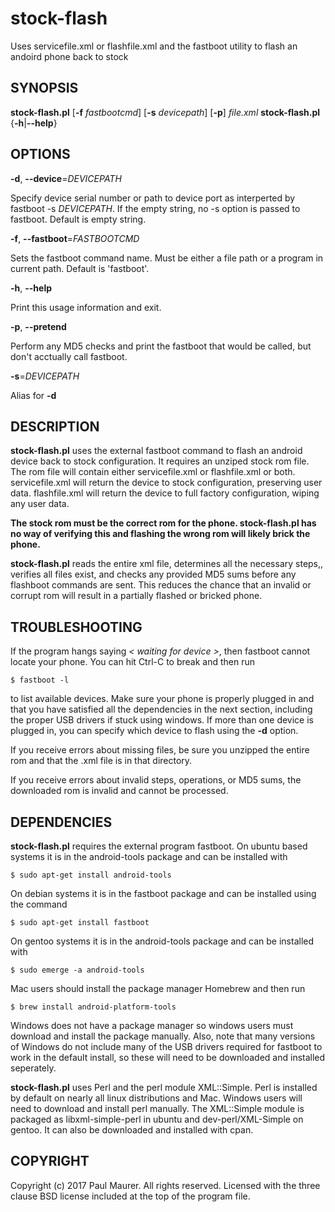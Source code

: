 # stock-flash
Uses servicefile.xml or flashfile.xml and the fastboot utility to flash an andoird phone back to stock

## SYNOPSIS

**stock-flash.pl** [**-f** *fastbootcmd*] [**-s** *devicepath*] [**-p**] *file.xml*
**stock-flash.pl** {**-h**|**--help**}

## OPTIONS

**-d**, **--device**=*DEVICEPATH*

Specify device serial number or path to device port as interperted by fastboot -s *DEVICEPATH*.  If the empty string, no -s option is passed to fastboot.  Default is empty string.

**-f**, **--fastboot**=*FASTBOOTCMD*

Sets the fastboot command name.  Must be either a file path or a program in current path.  Default is 'fastboot'.

**-h**, **--help**

Print this usage information and exit.

**-p**, **--pretend**

Perform any MD5 checks and print the fastboot that would be called, but don't acctually call fastboot.

**-s**=*DEVICEPATH*

Alias for **-d**

## DESCRIPTION

**stock-flash.pl** uses the external fastboot command to flash an android device back to stock configuration.  It requires an unziped stock rom file.  The rom file will contain either servicefile.xml or flashfile.xml or both.  servicefile.xml will return the device to stock configuration, preserving user data.  flashfile.xml will return the device to full factory configuration, wiping any user data.

**The stock rom must be the correct rom for the phone.  stock-flash.pl has no way of verifying this and flashing the wrong rom will likely brick the phone.**

**stock-flash.pl** reads the entire xml file, determines all the necessary steps,, verifies all files exist, and checks any provided MD5 sums before any flashboot commands are sent.  This reduces the chance that an invalid or corrupt rom will result in a partially flashed or bricked phone.

## TROUBLESHOOTING

If the program hangs saying *< waiting for device >*, then fastboot cannot locate your phone.  You can hit Ctrl-C to break and then run

    $ fastboot -l

to list available devices.  Make sure your phone is properly plugged in and that you have satisfied all the dependencies in the next section, including the proper USB drivers if stuck using windows.  If more than one device is plugged in, you can specify which device to flash using the **-d** option.

If you receive errors about missing files, be sure you unzipped the entire rom and that the .xml file is in that directory.

If you receive errors about invalid steps, operations, or MD5 sums, the downloaded rom is invalid and cannot be processed.

## DEPENDENCIES

**stock-flash.pl** requires the external program fastboot.  On ubuntu based systems it is in the android-tools package and can be installed with

    $ sudo apt-get install android-tools

On debian systems it is in the fastboot package and can be installed using the command

    $ sudo apt-get install fastboot

On gentoo systems it is in the android-tools package and can be installed with

    $ sudo emerge -a android-tools

Mac users should install the package manager Homebrew and then run

    $ brew install android-platform-tools

Windows does not have a package manager so windows users must download and install the package manually.  Also, note that many versions of Windows do not include many of the USB drivers required for fastboot to work in the default install, so these will need to be downloaded and installed seperately.

**stock-flash.pl** uses Perl and the perl module XML::Simple.  Perl is installed by default on nearly all linux distributions and Mac.  Windows users will need to download and install perl manually.  The XML::Simple module is packaged as libxml-simple-perl in ubuntu and dev-perl/XML-Simple on gentoo.  It can also be downloaded and installed with cpan.

## COPYRIGHT

Copyright (c) 2017 Paul Maurer.  All rights reserved.  Licensed with the three clause BSD license included at the top of the program file.
